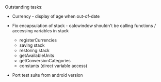 Outstanding tasks:

* Currency - display of age when out-of-date

* Fix encapsulation of stack - calcwindow shouldn't be calling functions / accessing variables in stack
	- registerCurrencies
	- saving stack
	- restoring stack
	- getAvailableUnits
	- getConversionCategories
	- constants (direct variable access)

* Port test suite from android version

<!-- vim: set ft=pandoc : -->
